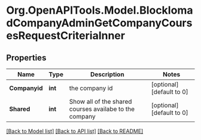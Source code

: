 # Org.OpenAPITools.Model.BlockIomadCompanyAdminGetCompanyCoursesRequestCriteriaInner

## Properties

Name | Type | Description | Notes
------------ | ------------- | ------------- | -------------
**Companyid** | **int** | the company id | [optional] [default to 0]
**Shared** | **int** | Show all of the shared courses availabe to the company | [optional] [default to 0]

[[Back to Model list]](../README.md#documentation-for-models) [[Back to API list]](../README.md#documentation-for-api-endpoints) [[Back to README]](../README.md)

